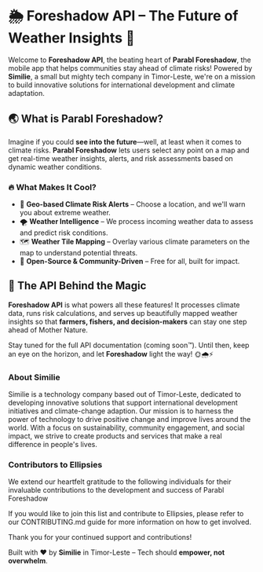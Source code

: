 # 🌦️ Foreshadow API – The Future of Weather Insights 🚀

Welcome to **Foreshadow API**, the beating heart of **Parabl Foreshadow**, the mobile app that helps communities stay ahead of climate risks! Powered by **Similie**, a small but mighty tech company in Timor-Leste, we're on a mission to build innovative solutions for international development and climate adaptation.

## 🌏 What is Parabl Foreshadow?

Imagine if you could **see into the future**—well, at least when it comes to climate risks. **Parabl Foreshadow** lets users select any point on a map and get real-time weather insights, alerts, and risk assessments based on dynamic weather conditions.

### 🔥 What Makes It Cool?

- 📍 **Geo-based Climate Risk Alerts** – Choose a location, and we'll warn you about extreme weather.
- 🌪️ **Weather Intelligence** – We process incoming weather data to assess and predict risk conditions.
- 🗺️ **Weather Tile Mapping** – Overlay various climate parameters on the map to understand potential threats.
- 🔄 **Open-Source & Community-Driven** – Free for all, built for impact.

## 🌊 The API Behind the Magic

**Foreshadow API** is what powers all these features! It processes climate data, runs risk calculations, and serves up beautifully mapped weather insights so that **farmers, fishers, and decision-makers** can stay one step ahead of Mother Nature.

Stay tuned for the full API documentation (coming soon™). Until then, keep an eye on the horizon, and let **Foreshadow** light the way! 🌞🌧️⚡

### About Similie

Similie is a technology company based out of Timor-Leste, dedicated to developing innovative solutions that support international development initiatives and climate-change adaption. Our mission is to harness the power of technology to drive positive change and improve lives around the world. With a focus on sustainability, community engagement, and social impact, we strive to create products and services that make a real difference in people's lives.

### Contributors to Ellipsies

We extend our heartfelt gratitude to the following individuals for their invaluable contributions to the development and success of Parabl Foreshadow

If you would like to join this list and contribute to Ellipsies, please refer to our CONTRIBUTING.md guide for more information on how to get involved.

Thank you for your continued support and contributions!

Built with ❤️ by **Similie** in Timor-Leste – Tech should **empower, not overwhelm**.
